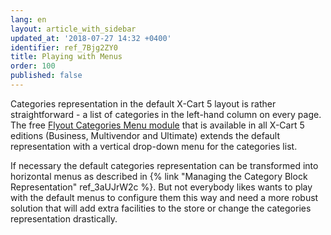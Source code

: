 ```yaml
---
lang: en
layout: article_with_sidebar
updated_at: '2018-07-27 14:32 +0400'
identifier: ref_7Bjg2ZY0
title: Playing with Menus
order: 100
published: false
---
```


Categories representation in the default X-Cart 5 layout is rather straightforward - a list of categories in the left-hand column on every page. The free [Flyout Categories Menu module](https://market.x-cart.com/addons/flyout-categories-menu.html "Playing with Menus") that is available in all X-Cart 5 editions (Business, Multivendor and Ultimate) extends the default representation with a vertical drop-down menu for the categories list.

If necessary the default categories representation can be transformed into horizontal menus as described in {% link "Managing the Category Block Representation" ref_3aUJrW2c %}. But not everybody likes wants to play with the default menus to configure them this way and need a more robust solution that will add extra facilities to the store or change the categories representation drastically. 